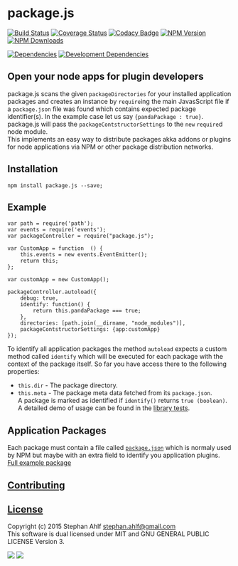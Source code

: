 # package.js
[![Build Status](http://img.shields.io/travis/s-a/package.js.svg)](https://travis-ci.org/s-a/package.js) 
[![Coverage Status](https://coveralls.io/repos/s-a/package.js/badge.svg)](https://coveralls.io/r/s-a/package.js) 
[![Codacy Badge](https://www.codacy.com/project/badge/aa693627f7f2424db1fa0cc2871f1aa5)](https://www.codacy.com/app/stephanahlf/package-js) 
[![NPM Version](http://img.shields.io/npm/v/package.js.svg?style=flat)](https://www.npmjs.org/package/package.js) 
[![NPM Downloads](https://img.shields.io/npm/dm/package.js.svg)](https://www.npmjs.org/package/package.js)  

[![Dependencies](https://img.shields.io/david/s-a/package.js.svg)](https://www.npmjs.org/package/package.js)
[![Development Dependencies](https://img.shields.io/david/dev/s-a/package.js.svg)](https://www.npmjs.org/package/package.js)

## Open your node apps for plugin developers
package.js scans the given ```packageDirectories``` for your installed application packages and creates an instance by ```require```ing the main JavasScript file if a ```package.json``` file was found which contains expected package identifier(s). In the example case let us say ```{pandaPackage : true}```.
package.js will pass the ```packageContstructorSettings``` to the ```new``` ```require```d node module.  
This implements an easy way to distribute packages akka addons or plugins for node applications via NPM or other package distribution networks.  


## Installation
```npm install package.js --save;```  

## Example
```
var path = require('path');
var events = require('events');
var packageController = require("package.js");

var CustomApp = function  () {
	this.events = new events.EventEmitter();
	return this;
};

var customApp = new CustomApp();

packageController.autoload({
	debug: true,
	identify: function() {
		return this.pandaPackage === true;
	},
	directories: [path.join(__dirname, "node_modules")],
	packageContstructorSettings: {app:customApp}
});
```
To identify all application packages the method ```autoload``` expects a custom method called ```identify``` which will be executed for each package with the context  of the package itself. So far you have access there to the following properties: 
 - ```this.dir``` - The package directory.
 - ```this.meta``` - The package meta data fetched from its ```package.json```.  
A package is marked as identified if ```identify()``` returns ```true (boolean)```.  
A detailed demo of usage can be found in the [library tests](/test/main.js). 

## Application Packages 
Each package must contain a file called [```package.json```](/test-packages/package-1/package.json) which is normaly used by NPM but maybe with an extra field to identify you application plugins.  
[Full example package](/test-packages/package-1/)

## [Contributing](/CONTRIBUTING.md)

## [License](/LICENSE.md)
Copyright (c) 2015 Stephan Ahlf <stephan.ahlf@gmail.com>  
This software is dual licensed under MIT and GNU GENERAL PUBLIC LICENSE Version 3.  

[<img src="https://s-a.github.io/license/img/mit.svg" />](/LICENSE.md#mit "Massachusetts Institute of Technology (MIT)") 
[<img src="https://s-a.github.io/license/img/gpl-3.0.svg" />](/LICENSE.md#gpl-30 "GNU GENERAL PUBLIC LICENSE Version 3")